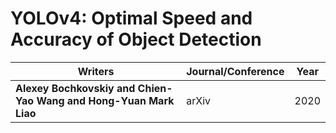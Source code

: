 # YOLOv4: Optimal Speed and Accuracy of Object Detection

| Writers | Journal/Conference | Year |
|---------|--------------------|------|
| **Alexey Bochkovskiy and Chien-Yao Wang and Hong-Yuan Mark Liao** | arXiv | 2020 |


